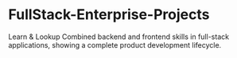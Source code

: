 # FullStack-Enterprise-Projects
Learn &amp; Lookup Combined backend and frontend skills in full-stack applications, showing a complete product development lifecycle.
